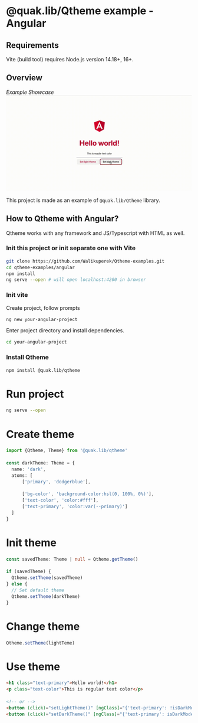 # @quak.lib/Qtheme example - Angular

## Requirements
Vite (build tool) requires Node.js version 14.18+, 16+.

## Overview

*Example Showcase*
![ShowcaseGIF](readme_assets/veed_qtheme_example_angular.gif)

This project is made as an example of `@quak.lib/Qtheme` library.

## How to Qtheme with Angular?
Qtheme works with any framework and JS/Typescript with HTML as well.

### Init this project or init separate one with Vite
```bash
git clone https://github.com/Walikuperek/Qtheme-examples.git
cd qtheme-examples/angular
npm install
ng serve --open # will open localhost:4200 in browser
```

### Init vite
Create project, follow prompts
```bash
ng new your-angular-project
```
Enter project directory and install dependencies.
```bash
cd your-angular-project
```

### Install Qtheme
```bash
npm install @quak.lib/qtheme
```

# Run project
```bash
ng serve --open
```

# Create theme
```typescript
import {Qtheme, Theme} from '@quak.lib/qtheme'

const darkTheme: Theme = {
  name: 'dark',
  atoms: [
      ['primary', 'dodgerblue'],
      
      ['bg-color', 'background-color:hsl(0, 100%, 0%)'],
      ['text-color', 'color:#fff'],
      ['text-primary', 'color:var(--primary)']
  ] 
}
```

# Init theme
```typescript
const savedTheme: Theme | null = Qtheme.getTheme()

if (savedTheme) {
  Qtheme.setTheme(savedTheme)
} else {
  // Set default theme
  Qtheme.setTheme(darkTheme)
}
```

# Change theme
```typescript
Qtheme.setTheme(lightTeme)
```

# Use theme
```html
<h1 class="text-primary">Hello world!</h1>
<p class="text-color">This is regular text color</p>

<!-- or -->
<button (click)="setLightTheme()" [ngClass]="{'text-primary': !isDarkMode}" class="text-color">Set light theme</button>
<button (click)="setDarkTheme()" [ngClass]="{'text-primary': isDarkMode}" class="text-color">Set dark theme</button>
```
